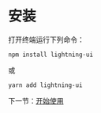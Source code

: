 # 安装

打开终端运行下列命令：

```
npm install lightning-ui
```

或

```
yarn add lightning-ui
```

下一节：[开始使用](#/doc/get-started)